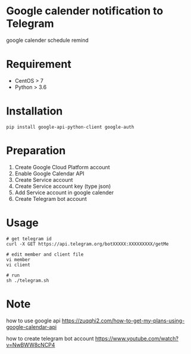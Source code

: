 # Google calender notification to Telegram
google calender schedule remind

# Requirement
* CentOS > 7
* Python > 3.6

# Installation
```
pip install google-api-python-client google-auth
```

# Preparation
1. Create Google Cloud Platform account
2. Enable Google Calendar API
3. Create Service account
4. Create Service account key (type json)
5. Add Service account in google calender
6. Create Telegram bot account

# Usage
```
# get telegram id
curl -X GET https://api.telegram.org/botXXXXX:XXXXXXXXX/getMe

# edit member and client file
vi member
vi client

# run
sh ./telegram.sh
```

# Note
how to use google api 
https://zuqqhi2.com/how-to-get-my-plans-using-google-calendar-api

how to create telegram bot account
https://www.youtube.com/watch?v=NwBWW8cNCP4
